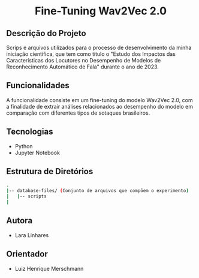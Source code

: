<h1 align="center">Fine-Tuning Wav2Vec 2.0</h1>

## Descrição do Projeto
<p> Scrips e arquivos utilizados para o processo de desenvolvimento da minha iniciação científica, que tem como título o "Estudo dos Impactos das Características dos Locutores no Desempenho de Modelos de Reconhecimento Automático de Fala" durante o ano de 2023. </p>

## Funcionalidades
<p> A funcionalidade consiste em um fine-tuning do modelo Wav2Vec 2.0, com a finalidade de extrair análises relacionados ao desempenho do modelo em comparação com diferentes tipos de sotaques brasileiros.</p>

## Tecnologias
- Python
- Jupyter Notebook

## Estrutura de Diretórios
<a name="estrutura-diretorio"></a>

```sh
.
|-- database-files/ (Conjunto de arquivos que compõem o experimento)
|   |-- scripts
|
```

## Autora
- Lara Linhares

## Orientador
- Luiz Henrique Merschmann 
